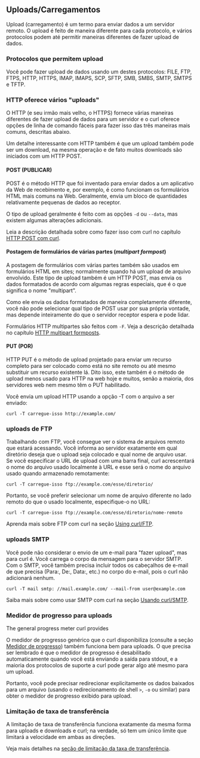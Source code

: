 ## Uploads/Carregamentos

Upload (carregamento) é um termo para enviar dados a um servidor remoto. O upload é feito de maneira diferente para cada protocolo, e vários protocolos podem até permitir maneiras diferentes de fazer upload de dados.

### Protocolos que permitem upload

Você pode fazer upload de dados usando um destes protocolos: FILE, FTP, FTPS, HTTP, HTTPS, IMAP, IMAPS, SCP, SFTP, SMB, SMBS, SMTP, SMTPS e TFTP.

### HTTP oferece vários "uploads"

O HTTP (e seu irmão mais velho, o HTTPS) fornece várias maneiras diferentes de fazer upload de dados para um servidor e o curl oferece opções de linha de comando fáceis para fazer isso das três maneiras mais comuns, descritas abaixo.

Um detalhe interessante com HTTP também é que um upload também pode ser um download, na mesma operação e de fato muitos downloads são iniciados com um HTTP POST.

#### POST (PUBLICAR)

POST é o método HTTP que foi inventado para enviar dados a um aplicativo da Web de recebimento e, por exemplo, é como funcionam os formulários HTML mais comuns na Web. Geralmente, envia um bloco de quantidades relativamente pequenas de dados ao receptor.

O tipo de upload geralmente é feito com as opções `-d` ou `--data`, mas existem algumas alterações adicionais.

Leia a descrição detalhada sobre como fazer isso com curl no capítulo [HTTP POST com curl](http-post.md).

#### Postagem de formulários de várias partes (*multipart formpost*)

A postagem de formulários com várias partes também são usados ​​em formulários HTML em sites; normalmente quando há um upload de arquivo envolvido. Este tipo de upload também é um HTTP POST, mas envia os dados formatados de acordo com algumas regras especiais, que é o que significa o nome "multipart".

Como ele envia os dados formatados de maneira completamente diferente, você não pode selecionar qual tipo de POST usar por sua própria vontade, mas depende inteiramente do que o servidor receptor espera e pode lidar.

Formulários HTTP multipartes são feitos com `-F`. Veja a descrição detalhada no capítulo [HTTP multipart formposts](http-multipart.md).

#### PUT (POR)

HTTP PUT é o método de upload projetado para enviar um recurso completo para ser colocado como está no site remoto ou até mesmo substituir um recurso existente lá. Dito isso, este também é o método de upload menos usado para HTTP na web hoje e muitos, senão a maioria, dos servidores web nem mesmo têm o PUT habilitado.

Você envia um upload HTTP usando a opção -T com o arquivo a ser enviado:

    curl -T carregue-isso http://example.com/

### uploads de FTP

Trabalhando com FTP, você consegue ver o sistema de arquivos remoto que estará acessando. Você informa ao servidor exatamente em qual diretório deseja que o upload seja colocado e qual nome de arquivo usar. Se você especificar o URL de upload com uma barra final, curl acrescentará o nome do arquivo usado localmente à URL e esse será o nome do arquivo usado quando armazenado remotamente:

    curl -T carregue-isso ftp://example.com/esse/diretorio/

Portanto, se você preferir selecionar um nome de arquivo diferente no lado remoto do que o usado localmente, especifique-o no URL:

    curl -T carregue-isso ftp://example.com/esse/diretorio/nome-remoto

Aprenda mais sobre FTP com curl na seção [Using curl/FTP](usingcurl-ftp.md).

### uploads SMTP

Você pode não considerar o envio de um e-mail para "fazer upload", mas para curl é. Você carrega o corpo da mensagem para o servidor SMTP. Com o SMTP, você também precisa incluir todos os cabeçalhos de e-mail de que precisa (Para:, De:, Data:, etc.) no corpo do e-mail, pois o curl não adicionará nenhum.

    curl -T mail smtp: //mail.example.com/ --mail-from user@example.com

Saiba mais sobre como usar SMTP com curl na seção [Usando curl/SMTP](usingcurl-smtp.md).

### Medidor de progresso para uploads

The general progress meter curl provides

O medidor de progresso genérico que o curl disponibiliza  (consulte a seção [Medidor de progresso](cmdline-progressmeter.md)) também funciona bem para uploads. O que precisa ser lembrado é que o medidor de progresso é desabilitado automaticamente quando você está enviando a saída para stdout, e a maioria dos protocolos de suporte a curl pode gerar algo até mesmo para um upload.

Portanto, você pode precisar redirecionar explicitamente os dados baixados para um arquivo (usando o redirecionamento de shell `>`, `-o` ou similar) para obter o medidor de progresso exibido para upload.

### Limitação de taxa de transferência

A limitação de taxa de transferência funciona exatamente da mesma forma para uploads e downloads e curl; na verdade, só tem um único limite que limitará a velocidade em ambas as direções.

Veja mais detalhes na [seção de limitação da taxa de transferẽncia](downloads.md#limitacao-de-taxa-de-transferencia).
